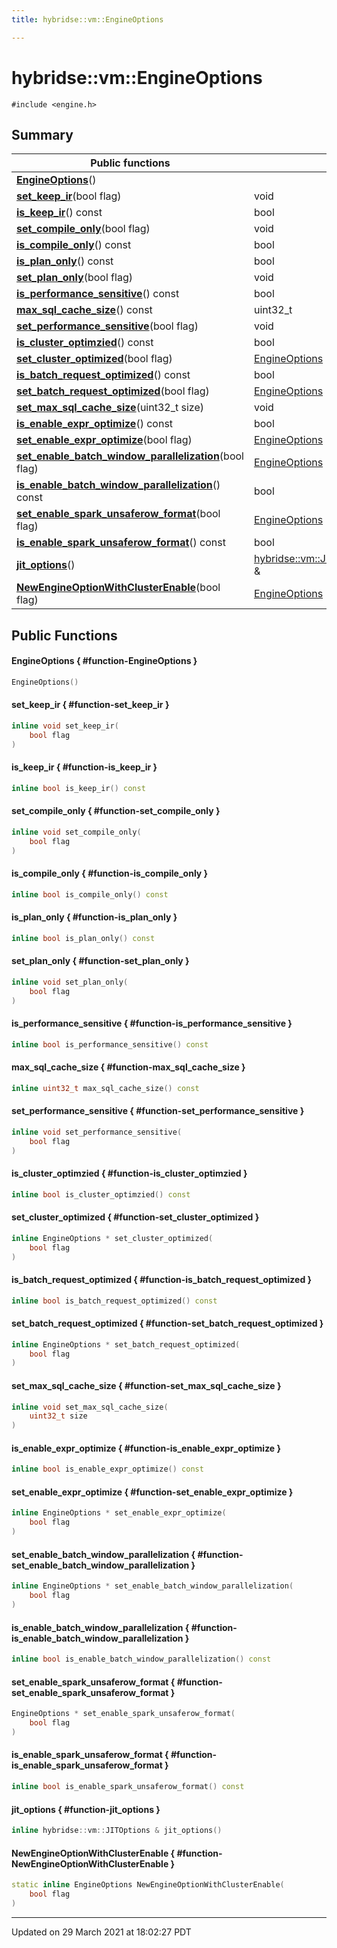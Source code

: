 ```yaml
---
title: hybridse::vm::EngineOptions

---
```

# hybridse::vm::EngineOptions



`#include <engine.h>`

## Summary


|  Public functions|            |
| -------------- | -------------- |
|**[EngineOptions](/hybridse/usage/api/c++/Classes/classhybridse_1_1vm_1_1_engine_options.md#function-engineoptions)**()|  |
|**[set_keep_ir](/hybridse/usage/api/c++/Classes/classhybridse_1_1vm_1_1_engine_options.md#function-set_keep_ir)**(bool flag)| void  |
|**[is_keep_ir](/hybridse/usage/api/c++/Classes/classhybridse_1_1vm_1_1_engine_options.md#function-is_keep_ir)**() const| bool  |
|**[set_compile_only](/hybridse/usage/api/c++/Classes/classhybridse_1_1vm_1_1_engine_options.md#function-set_compile_only)**(bool flag)| void  |
|**[is_compile_only](/hybridse/usage/api/c++/Classes/classhybridse_1_1vm_1_1_engine_options.md#function-is_compile_only)**() const| bool  |
|**[is_plan_only](/hybridse/usage/api/c++/Classes/classhybridse_1_1vm_1_1_engine_options.md#function-is_plan_only)**() const| bool  |
|**[set_plan_only](/hybridse/usage/api/c++/Classes/classhybridse_1_1vm_1_1_engine_options.md#function-set_plan_only)**(bool flag)| void  |
|**[is_performance_sensitive](/hybridse/usage/api/c++/Classes/classhybridse_1_1vm_1_1_engine_options.md#function-is_performance_sensitive)**() const| bool  |
|**[max_sql_cache_size](/hybridse/usage/api/c++/Classes/classhybridse_1_1vm_1_1_engine_options.md#function-max_sql_cache_size)**() const| uint32_t  |
|**[set_performance_sensitive](/hybridse/usage/api/c++/Classes/classhybridse_1_1vm_1_1_engine_options.md#function-set_performance_sensitive)**(bool flag)| void  |
|**[is_cluster_optimzied](/hybridse/usage/api/c++/Classes/classhybridse_1_1vm_1_1_engine_options.md#function-is_cluster_optimzied)**() const| bool  |
|**[set_cluster_optimized](/hybridse/usage/api/c++/Classes/classhybridse_1_1vm_1_1_engine_options.md#function-set_cluster_optimized)**(bool flag)| [EngineOptions](/hybridse/usage/api/c++/Classes/classhybridse_1_1vm_1_1_engine_options.md) *  |
|**[is_batch_request_optimized](/hybridse/usage/api/c++/Classes/classhybridse_1_1vm_1_1_engine_options.md#function-is_batch_request_optimized)**() const| bool  |
|**[set_batch_request_optimized](/hybridse/usage/api/c++/Classes/classhybridse_1_1vm_1_1_engine_options.md#function-set_batch_request_optimized)**(bool flag)| [EngineOptions](/hybridse/usage/api/c++/Classes/classhybridse_1_1vm_1_1_engine_options.md) *  |
|**[set_max_sql_cache_size](/hybridse/usage/api/c++/Classes/classhybridse_1_1vm_1_1_engine_options.md#function-set_max_sql_cache_size)**(uint32_t size)| void  |
|**[is_enable_expr_optimize](/hybridse/usage/api/c++/Classes/classhybridse_1_1vm_1_1_engine_options.md#function-is_enable_expr_optimize)**() const| bool  |
|**[set_enable_expr_optimize](/hybridse/usage/api/c++/Classes/classhybridse_1_1vm_1_1_engine_options.md#function-set_enable_expr_optimize)**(bool flag)| [EngineOptions](/hybridse/usage/api/c++/Classes/classhybridse_1_1vm_1_1_engine_options.md) *  |
|**[set_enable_batch_window_parallelization](/hybridse/usage/api/c++/Classes/classhybridse_1_1vm_1_1_engine_options.md#function-set_enable_batch_window_parallelization)**(bool flag)| [EngineOptions](/hybridse/usage/api/c++/Classes/classhybridse_1_1vm_1_1_engine_options.md) *  |
|**[is_enable_batch_window_parallelization](/hybridse/usage/api/c++/Classes/classhybridse_1_1vm_1_1_engine_options.md#function-is_enable_batch_window_parallelization)**() const| bool  |
|**[set_enable_spark_unsaferow_format](/hybridse/usage/api/c++/Classes/classhybridse_1_1vm_1_1_engine_options.md#function-set_enable_spark_unsaferow_format)**(bool flag)| [EngineOptions](/hybridse/usage/api/c++/Classes/classhybridse_1_1vm_1_1_engine_options.md) *  |
|**[is_enable_spark_unsaferow_format](/hybridse/usage/api/c++/Classes/classhybridse_1_1vm_1_1_engine_options.md#function-is_enable_spark_unsaferow_format)**() const| bool  |
|**[jit_options](/hybridse/usage/api/c++/Classes/classhybridse_1_1vm_1_1_engine_options.md#function-jit_options)**()| [hybridse::vm::JITOptions](/hybridse/usage/api/c++/Classes/classhybridse_1_1vm_1_1_j_i_t_options.md) &  |
|**[NewEngineOptionWithClusterEnable](/hybridse/usage/api/c++/Classes/classhybridse_1_1vm_1_1_engine_options.md#function-newengineoptionwithclusterenable)**(bool flag)| [EngineOptions](/hybridse/usage/api/c++/Classes/classhybridse_1_1vm_1_1_engine_options.md)  |

## Public Functions

#### EngineOptions { #function-EngineOptions }

```cpp
EngineOptions()
```


#### set_keep_ir { #function-set_keep_ir }

```cpp
inline void set_keep_ir(
    bool flag
)
```


#### is_keep_ir { #function-is_keep_ir }

```cpp
inline bool is_keep_ir() const
```


#### set_compile_only { #function-set_compile_only }

```cpp
inline void set_compile_only(
    bool flag
)
```


#### is_compile_only { #function-is_compile_only }

```cpp
inline bool is_compile_only() const
```


#### is_plan_only { #function-is_plan_only }

```cpp
inline bool is_plan_only() const
```


#### set_plan_only { #function-set_plan_only }

```cpp
inline void set_plan_only(
    bool flag
)
```


#### is_performance_sensitive { #function-is_performance_sensitive }

```cpp
inline bool is_performance_sensitive() const
```


#### max_sql_cache_size { #function-max_sql_cache_size }

```cpp
inline uint32_t max_sql_cache_size() const
```


#### set_performance_sensitive { #function-set_performance_sensitive }

```cpp
inline void set_performance_sensitive(
    bool flag
)
```


#### is_cluster_optimzied { #function-is_cluster_optimzied }

```cpp
inline bool is_cluster_optimzied() const
```


#### set_cluster_optimized { #function-set_cluster_optimized }

```cpp
inline EngineOptions * set_cluster_optimized(
    bool flag
)
```


#### is_batch_request_optimized { #function-is_batch_request_optimized }

```cpp
inline bool is_batch_request_optimized() const
```


#### set_batch_request_optimized { #function-set_batch_request_optimized }

```cpp
inline EngineOptions * set_batch_request_optimized(
    bool flag
)
```


#### set_max_sql_cache_size { #function-set_max_sql_cache_size }

```cpp
inline void set_max_sql_cache_size(
    uint32_t size
)
```


#### is_enable_expr_optimize { #function-is_enable_expr_optimize }

```cpp
inline bool is_enable_expr_optimize() const
```


#### set_enable_expr_optimize { #function-set_enable_expr_optimize }

```cpp
inline EngineOptions * set_enable_expr_optimize(
    bool flag
)
```


#### set_enable_batch_window_parallelization { #function-set_enable_batch_window_parallelization }

```cpp
inline EngineOptions * set_enable_batch_window_parallelization(
    bool flag
)
```


#### is_enable_batch_window_parallelization { #function-is_enable_batch_window_parallelization }

```cpp
inline bool is_enable_batch_window_parallelization() const
```


#### set_enable_spark_unsaferow_format { #function-set_enable_spark_unsaferow_format }

```cpp
EngineOptions * set_enable_spark_unsaferow_format(
    bool flag
)
```


#### is_enable_spark_unsaferow_format { #function-is_enable_spark_unsaferow_format }

```cpp
inline bool is_enable_spark_unsaferow_format() const
```


#### jit_options { #function-jit_options }

```cpp
inline hybridse::vm::JITOptions & jit_options()
```


#### NewEngineOptionWithClusterEnable { #function-NewEngineOptionWithClusterEnable }

```cpp
static inline EngineOptions NewEngineOptionWithClusterEnable(
    bool flag
)
```


-------------------------------

Updated on 29 March 2021 at 18:02:27 PDT